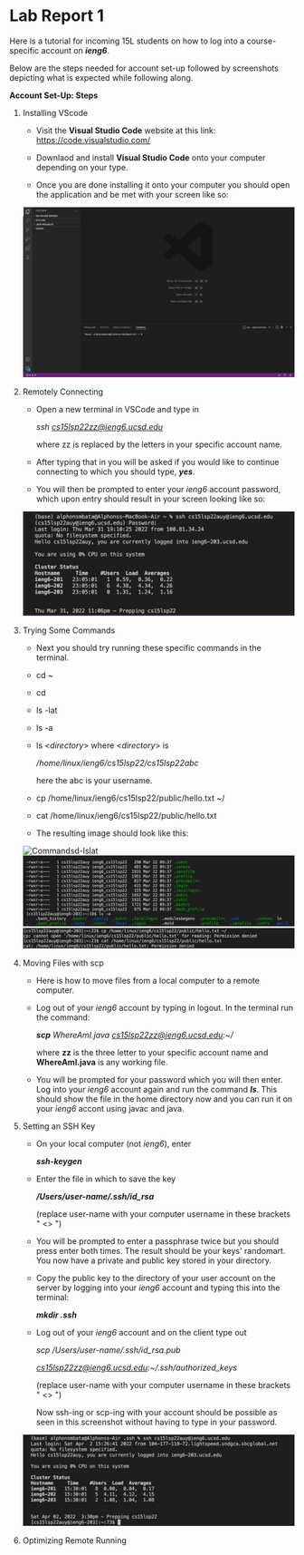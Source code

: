 # Lab Report 1

Here is a tutorial for incoming 15L students on how to log into a course-specific account on ***ieng6***.


Below are the steps needed for account set-up followed by screenshots depicting what is expected while following along.




**Account Set-Up: Steps**


1. Installing VScode

    - Visit the **Visual Studio Code** website at this link: https://code.visualstudio.com/
    
    - Downlaod and install **Visual Studio Code** onto your computer depending on your type.

    - Once you are done installing it onto your computer you should open the application and be met with your screen like so:


    ![VS Code Sample Image](VSCodeSet-UpScreenshot.png)

2. Remotely Connecting

    - Open a new terminal in VSCode and type in 
    
        *ssh cs15lsp22zz@ieng6.ucsd.edu*

        where zz is replaced by the letters in your specific account name.

    - After typing that in you will be asked if you would like to continue connecting to which you should type, ***yes***.

    - You will then be prompted to enter your *ieng6* account password, which upon entry should result in your screen looking like so:


    ![Remotely Connecting Image](RemoteConnectingReal.png)

3. Trying Some Commands

    - Next you should try running these specific commands in the terminal.

    - cd ~

    - cd

    - ls -lat

    - ls -a

    - ls <*directory*> where <*directory*> is 
    
        */home/linux/ieng6/cs15lsp22/cs15lsp22abc*
        
        here the abc is your username.

    - cp /home/linux/ieng6/cs15lsp22/public/hello.txt ~/

    -  cat /home/linux/ieng6/cs15lsp22/public/hello.txt

    - The resulting image should look like this:

    ![Commandsd-lslat](Commandsd-lslat.png)
    ![CommandsLS-A](CommandsLS-A.png)
    ![CommandsCPandCat](CommandsCPandCat.png)


4. Moving Files with scp

    - Here is how to move files from a local computer to a remote computer.

    - Log out of your *ieng6* account by typing in logout. In the terminal run the command:

        ***scp** WhereAmI.java cs15lsp22zz@ieng6.ucsd.edu:~/*
    
        where **zz** is the three letter to your specific account name and **WhereAmI.java** is any working file.
        
    - You will be prompted for your password which you will then enter. Log into your *ieng6* account again and run the command ***ls***. This should show the file in the home directory now and you can run it on your *ieng6* accont using javac and java.


5. Setting an SSH Key

    - On your local computer (not *ieng6*), enter 
    
        ***ssh-keygen***

    - Enter the file in which to save the key
    
        ***/Users/user-name/.ssh/id_rsa***

        (replace user-name with your computer username in these brackets " <> ")

    - You will be prompted to enter a passphrase twice but you should press enter both times. The result should be your keys' randomart. You now have a private and public key stored in your directory.

    - Copy the public key to the directory of your user account on the server by logging into your *ieng6* account and typing this into the terminal:

        ***mkdir .ssh***

    - Log out of your *ieng6* account and on the client type out

        *scp /Users/user-name/.ssh/id_rsa.pub*

        *cs15lsp22zz@ieng6.ucsd.edu:~/.ssh/authorized_keys*

        (replace user-name with your computer username in these brackets " <> ")

        Now ssh-ing or scp-ing with your account should be possible as seen in this screenshot without having to type in your password.

    ![SSH Image](SSHImage.png)

6. Optimizing Remote Running